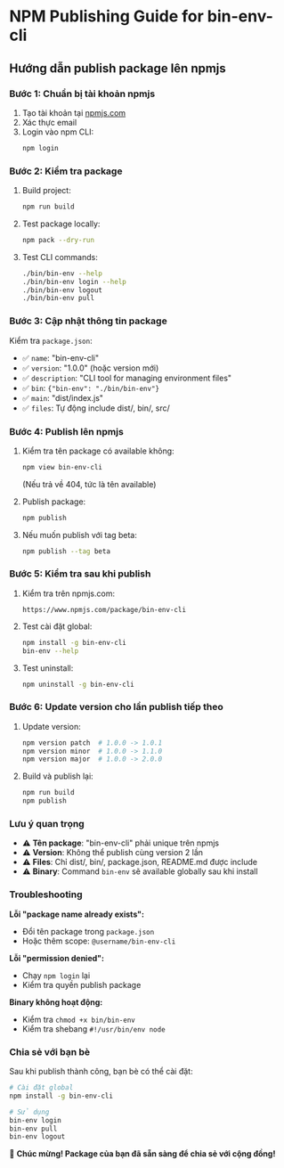 # NPM Publishing Guide for bin-env-cli

## Hướng dẫn publish package lên npmjs

### Bước 1: Chuẩn bị tài khoản npmjs

1. Tạo tài khoản tại [npmjs.com](https://www.npmjs.com/)
2. Xác thực email
3. Login vào npm CLI:
   ```bash
   npm login
   ```

### Bước 2: Kiểm tra package

1. Build project:

   ```bash
   npm run build
   ```

2. Test package locally:

   ```bash
   npm pack --dry-run
   ```

3. Test CLI commands:
   ```bash
   ./bin/bin-env --help
   ./bin/bin-env login --help
   ./bin/bin-env logout
   ./bin/bin-env pull
   ```

### Bước 3: Cập nhật thông tin package

Kiểm tra `package.json`:

- ✅ `name`: "bin-env-cli"
- ✅ `version`: "1.0.0" (hoặc version mới)
- ✅ `description`: "CLI tool for managing environment files"
- ✅ `bin`: `{"bin-env": "./bin/bin-env"}`
- ✅ `main`: "dist/index.js"
- ✅ `files`: Tự động include dist/, bin/, src/

### Bước 4: Publish lên npmjs

1. Kiểm tra tên package có available không:

   ```bash
   npm view bin-env-cli
   ```

   (Nếu trả về 404, tức là tên available)

2. Publish package:

   ```bash
   npm publish
   ```

3. Nếu muốn publish với tag beta:
   ```bash
   npm publish --tag beta
   ```

### Bước 5: Kiểm tra sau khi publish

1. Kiểm tra trên npmjs.com:

   ```
   https://www.npmjs.com/package/bin-env-cli
   ```

2. Test cài đặt global:

   ```bash
   npm install -g bin-env-cli
   bin-env --help
   ```

3. Test uninstall:
   ```bash
   npm uninstall -g bin-env-cli
   ```

### Bước 6: Update version cho lần publish tiếp theo

1. Update version:

   ```bash
   npm version patch  # 1.0.0 -> 1.0.1
   npm version minor  # 1.0.0 -> 1.1.0
   npm version major  # 1.0.0 -> 2.0.0
   ```

2. Build và publish lại:
   ```bash
   npm run build
   npm publish
   ```

### Lưu ý quan trọng

- ⚠️ **Tên package**: "bin-env-cli" phải unique trên npmjs
- ⚠️ **Version**: Không thể publish cùng version 2 lần
- ⚠️ **Files**: Chỉ dist/, bin/, package.json, README.md được include
- ⚠️ **Binary**: Command `bin-env` sẽ available globally sau khi install

### Troubleshooting

**Lỗi "package name already exists":**

- Đổi tên package trong `package.json`
- Hoặc thêm scope: `@username/bin-env-cli`

**Lỗi "permission denied":**

- Chạy `npm login` lại
- Kiểm tra quyền publish package

**Binary không hoạt động:**

- Kiểm tra `chmod +x bin/bin-env`
- Kiểm tra shebang `#!/usr/bin/env node`

### Chia sẻ với bạn bè

Sau khi publish thành công, bạn bè có thể cài đặt:

```bash
# Cài đặt global
npm install -g bin-env-cli

# Sử dụng
bin-env login
bin-env pull
bin-env logout
```

🎉 **Chúc mừng! Package của bạn đã sẵn sàng để chia sẻ với cộng đồng!**

